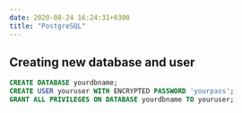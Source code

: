 ```yaml
---
date: 2020-08-24 16:24:31+0300
title: "PostgreSQL"
---
```


## Creating new database and user

```sql
CREATE DATABASE yourdbname;
CREATE USER youruser WITH ENCRYPTED PASSWORD 'yourpass';
GRANT ALL PRIVILEGES ON DATABASE yourdbname TO youruser;
```
